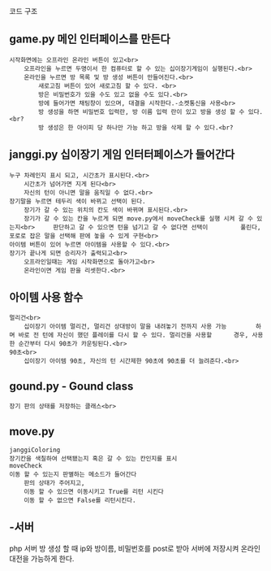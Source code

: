 코드 구조

## game.py 메인 인터페이스를 만든다<br>
	시작화면에는 오프라인 온라인 버튼이 있고<br>
		오프라인을 누르면 두명이서 한 컴퓨터로 할 수 있는 십이장기게임이 실행된다.<br>
		온라인을 누르면 방 목록 및 방 생성 버튼이 만들어진다.<br>
			새로고침 버튼이 있어 새로고침 할 수 있다. <br>
			방은 비밀번호가 있을 수도 있고 없을 수도 있다.<br>
			방에 들어가면 채팅창이 있으며, 대결을 시작한다.-소켓통신을 사용<br>
			방 생성을 하면 비밀번호 입력란, 방 이름 입력 란이 있고 방을 생성 할 수 있다.<br?
			방 생성은 한 아이피 당 하나만 가능 하고 방을 삭제 할 수 있다.<br?
## janggi.py  십이장기 게임 인터터페이스가 들어간다<br>
	누구 차례인지 표시 되고, 시간초가 표시된다.<br>
		시간초가 넘어가면 지게 된다<br>
		자신의 턴이 아니면 말을 움직일 수 없다.<br>
	장기말을 누르면 테두리 색이 바뀌고 선택이 된다.
		장기가 갈 수 있는 위치의 칸도 색이 바뀌며 표시된다.<br>
		장기가 갈 수 있는 칸을 누르게 되면 move.py에서 moveCheck를 실행 시켜 갈 수 있는지<br> 	판단하고 갈 수 있으면 턴을 넘기고 갈 수 없다면 선택이 		풀린다,
	포로로 잡은 말을 선택해 판에 놓을 수 있게 구현<br>
	아이템 버튼이 있어 누르면 아이템을 사용할 수 있다.<br>
	장기가 끝나게 되면 승리자가 출력되고<br>
		오프라인일때는 게임 시작화면으로 돌아가고<br>
		온라인이면 게임 판을 리셋한다.<br>
## 아이템 사용 함수<br>
	멀리건<br>
		십이장기 아이템 멀리건, 멀리건 상대방이 말을 내려놓기 전까지 사용 가능		하며 바로 전 턴에 자신이 했던 플레이를 다시 할 수 있다. 멀리건을 사용할 		경우, 사용한 순간부터 다시 90초가 카운팅된다.<br>
	90초<br>
		십이장기 아이템 90초, 자신의 턴 시간제한 90초에 90초를 더 늘려준다.<br>
## gound.py - Gound class<br>
	장기 판의 상태를 저장하는 클래스<br>
## move.py<br>
	janggiColoring
	장기칸을 색칠하여 선택됐는지 혹은 갈 수 있는 칸인지를 표시
	moveCheck
	이동 할 수 있는지 판별하는 메소드가 들어간다
		판의 상태가 주어지고,
		이동 할 수 있으면 이동시키고 True를 리턴 시킨다
		이동 할 수 없으면 False를 리턴시킨다.

## -서버<br>
php 서버 방 생성 할 때 ip와 방이름, 비밀번호를 post로 받아 서버에 저장시켜 온라인 대전을 가능하게 한다.